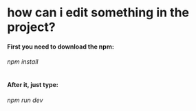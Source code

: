<h1 text-align: center;>how can i edit something in the project?</h1>


<h4>First you need to download the npm: </h4>

<i>npm install</i><br/><br/>

<h4>After it, just type:</h4>
<i>npm run dev</i><br/><br/>

